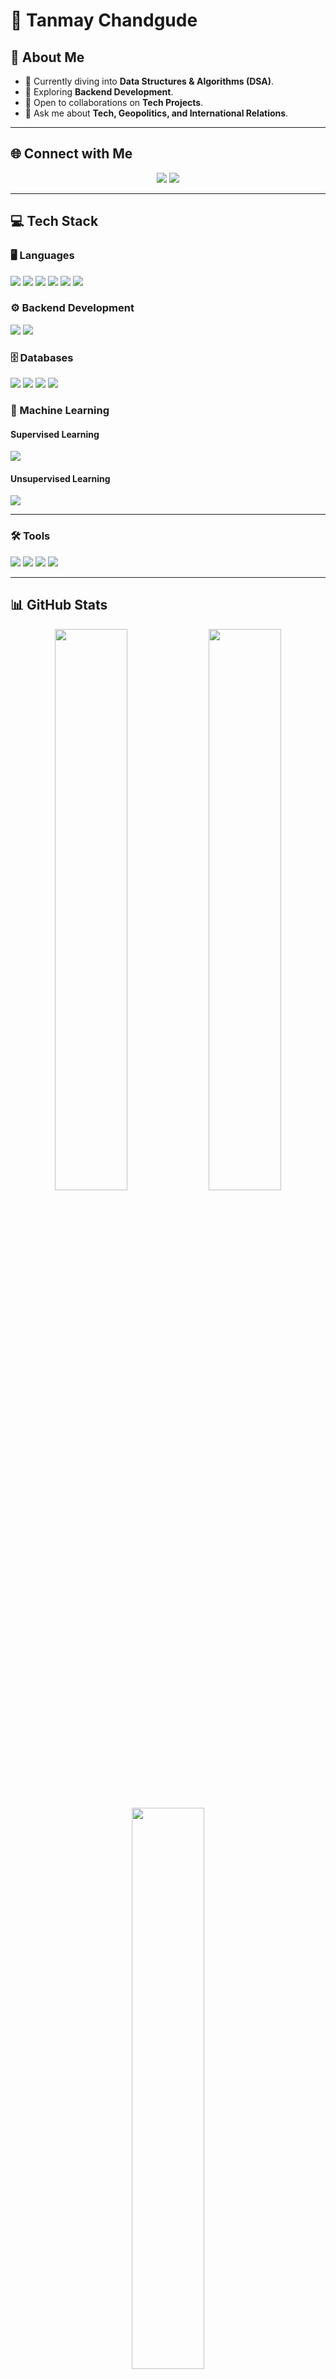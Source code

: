 # 👋 **Tanmay Chandgude**

## 💫 About Me
- 🔭 Currently diving into **Data Structures & Algorithms (DSA)**.
- 🌱 Exploring **Backend Development**.
- 🤝 Open to collaborations on **Tech Projects**.
- 💬 Ask me about **Tech, Geopolitics, and International Relations**.

---

## 🌐 Connect with Me
<p align="center">
  <a href="https://linkedin.com/in/tanmay-chandgude-7a8712249"><img src="https://img.shields.io/badge/LinkedIn-%230077B5.svg?style=for-the-badge&logo=linkedin&logoColor=white"/></a>
  <a href="https://youtube.com/@Tanmays_TechJourney"><img src="https://img.shields.io/badge/YouTube-%23FF0000.svg?style=for-the-badge&logo=YouTube&logoColor=white"/></a>
</p>

---

## 💻 Tech Stack

### 🖥️ Languages
<p>
  <img src="https://img.shields.io/badge/java-%23ED8B00.svg?style=for-the-badge&logo=openjdk&logoColor=white"/>
  <img src="https://img.shields.io/badge/python-3670A0?style=for-the-badge&logo=python&logoColor=ffdd54"/>
  <img src="https://img.shields.io/badge/javascript-%23323330.svg?style=for-the-badge&logo=javascript&logoColor=%23F7DF1E"/>
  <img src="https://img.shields.io/badge/typescript-%23007ACC.svg?style=for-the-badge&logo=typescript&logoColor=white"/>
  <img src="https://img.shields.io/badge/html5-%23E34F26.svg?style=for-the-badge&logo=html5&logoColor=white"/>
  <img src="https://img.shields.io/badge/css3-%231572B6.svg?style=for-the-badge&logo=css3&logoColor=white"/>
</p>

### ⚙️ Backend Development
<p>
  <img src="https://img.shields.io/badge/node.js-6DA55F?style=for-the-badge&logo=node.js&logoColor=white"/>
  <img src="https://img.shields.io/badge/react-%2320232a.svg?style=for-the-badge&logo=react&logoColor=%2361DAFB"/>
</p>

### 🗄️ Databases
<p>
  <img src="https://img.shields.io/badge/MongoDB-%234ea94b.svg?style=for-the-badge&logo=mongodb&logoColor=white"/>
  <img src="https://img.shields.io/badge/mysql-4479A1.svg?style=for-the-badge&logo=mysql&logoColor=white"/>
  <img src="https://img.shields.io/badge/PostgreSQL-%23447A73.svg?style=for-the-badge&logo=postgresql&logoColor=white"/>
  <img src="https://img.shields.io/badge/Redis-%23D93C3C.svg?style=for-the-badge&logo=redis&logoColor=white"/>
</p>

### 🧠 Machine Learning
#### Supervised Learning
<img src="https://img.shields.io/badge/supervised%20learning-%2300A4A6.svg?style=for-the-badge&logo=python&logoColor=white"/>

#### Unsupervised Learning
<img src="https://img.shields.io/badge/unsupervised%20learning-%23C55C5C.svg?style=for-the-badge&logo=python&logoColor=white"/>

---

### 🛠️ Tools
<p>
  <img src="https://img.shields.io/badge/git-%23F05033.svg?style=for-the-badge&logo=git&logoColor=white"/>
  <img src="https://img.shields.io/badge/github-%23121011.svg?style=for-the-badge&logo=github&logoColor=white"/>
  <img src="https://img.shields.io/badge/vercel-%23000000.svg?style=for-the-badge&logo=vercel&logoColor=white"/>
  <img src="https://img.shields.io/badge/bootstrap-%238511FA.svg?style=for-the-badge&logo=bootstrap&logoColor=white"/>
</p>

---

## 📊 GitHub Stats
<p align="center">
  <img width="48%" src="https://github-readme-stats.vercel.app/api?username=Tanmay-Chandgude&theme=dark&hide_border=false&include_all_commits=true&count_private=true"/>
  <img width="48%" src="https://github-readme-streak-stats.herokuapp.com/?user=Tanmay-Chandgude&theme=dark&hide_border=false"/>
</p>

<p align="center">
  <img width="48%" src="https://github-readme-stats.vercel.app/api/top-langs/?username=Tanmay-Chandgude&theme=dark&hide_border=false&include_all_commits=true&count_private=true&layout=compact"/>
</p>

<p align="center">
  <img width="48%" src="https://github-profile-trophy.vercel.app/?username=Tanmay-Chandgude&theme=dark&no-frame=false&no-bg=false&margin-w=4"/>
</p>

---

## 🏆 Hacktoberfest 2024
<p align="center">
  <a href="https://holopin.io/@tanmaychandgude">
    <img src="https://holopin.me/tanmaychandgude"/>
  </a>
</p>

---

## 🔝 Top Contributed Repos
<p align="center">
  <img src="https://github-contributor-stats.vercel.app/api?username=Tanmay-Chandgude&limit=5&theme=dark&combine_all_yearly_contributions=true"/>
</p>
